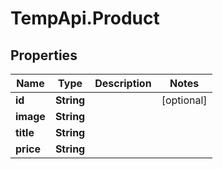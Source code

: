 # TempApi.Product

## Properties

Name | Type | Description | Notes
------------ | ------------- | ------------- | -------------
**id** | **String** |  | [optional] 
**image** | **String** |  | 
**title** | **String** |  | 
**price** | **String** |  | 


